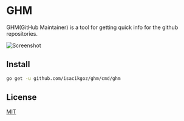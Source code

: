 # GHM

GHM(GitHub Maintainer) is a tool for getting quick info for the github repositories.

![Screenshot](https://user-images.githubusercontent.com/2153367/114196076-b3a4e780-9959-11eb-915b-4be2551c8fb4.png)

## Install

```bash
go get -u github.com/isacikgoz/ghm/cmd/ghm
```

## License

[MIT](LICENSE)
